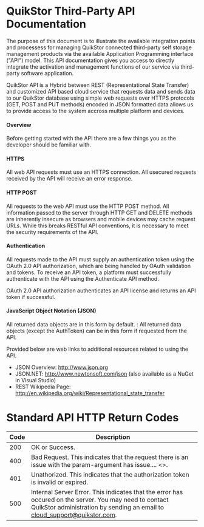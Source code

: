 # QuikStor Third-Party API Documentation

The purpose of this document is to illustrate the available integration points and processess for managing QuikStor connected third-party self storage management products via the available Application Programming interface ("API") model. This API documentation gives you access to directly integrate the activation and management functions of our service via third-party software application.  

QuikStor API is a Hybrid between REST (Representational State Transfer) and customized API based cloud service that requests data and sends data to our QuikStor database using simple web requests over HTTPS protocols (GET, POST and PUT methods) encoded in JSON formatted data allows us to provide access to the system accross multiple platform and devices. 

#### Overview
Before getting started with the API there are a few things you as the developer should be familiar with.

#### HTTPS 
All web API requests must use an HTTPS connection. All usecured requests received by the API will receive an error response.

#### HTTP POST
All requests to the web API must use the HTTP POST method. All information passed to the server through HTTP GET and DELETE methods are inherently insecure as browsers and mobile devices may cache request URLs.  While this breaks RESTful API conventions, it is necessary to meet the security requirements of the API.

#### Authentication 
All requests made to the API must supply an authentication token using the OAuth 2.0 API authorization, which are being handled by OAuth validation and tokens. To receive an API token, a platform must successfully authenticate with the API using the Authenticate API method. 

OAuth 2.0 API authorization authenticates an API license and returns an API token if successful.

#### JavaScript Object Notation (JSON)
All returned data objects are in this form by default.
: All returned data objects (except the AuthToken) can be in this form if requested from the API.

Provided below are web links to additional resources related to using the API.
- JSON Overview: http://www.json.org
- JSON.NET: http://www.newtonsoft.com/json (also available as a NuGet in Visual Studio)
- REST Wikipedia Page: http://en.wikipedia.org/wiki/Representational_state_transfer


# Standard API HTTP Return Codes

Code | Description
---------|----------
 200 | OK or Success.  
 400 | Bad Request. This indicates that the request there is an issue with the param-argument has issue.... <>. 
 401 | Unathorized. This indicates that the authorization token is invalid or expired.
 500 | Internal Server Error. This indicates that the error has occured on the server. You may need to contact QuikStor administration by sending an email to cloud_support@quikstor.com. 